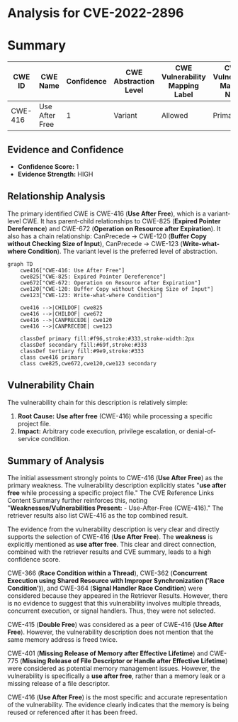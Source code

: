 # Analysis for CVE-2022-2896

# Summary
| CWE ID | CWE Name | Confidence | CWE Abstraction Level | CWE Vulnerability Mapping Label | CWE-Vulnerability Mapping Notes |
|---|---|---|---|---|---|
| CWE-416 | Use After Free | 1 | Variant | Allowed | Primary CWE |

## Evidence and Confidence

*   **Confidence Score:** 1
*   **Evidence Strength:** HIGH

## Relationship Analysis
The primary identified CWE is CWE-416 (**Use After Free**), which is a variant-level CWE. It has parent-child relationships to CWE-825 (**Expired Pointer Dereference**) and CWE-672 (**Operation on Resource after Expiration**). It also has a chain relationship: CanPrecede -> CWE-120 (**Buffer Copy without Checking Size of Input**), CanPrecede -> CWE-123 (**Write-what-where Condition**). The variant level is the preferred level of abstraction.

```mermaid
graph TD
    cwe416["CWE-416: Use After Free"]
    cwe825["CWE-825: Expired Pointer Dereference"]
    cwe672["CWE-672: Operation on Resource after Expiration"]
    cwe120["CWE-120: Buffer Copy without Checking Size of Input"]
    cwe123["CWE-123: Write-what-where Condition"]
    
    cwe416 -->|CHILDOF| cwe825
    cwe416 -->|CHILDOF| cwe672
    cwe416 -->|CANPRECEDE| cwe120
    cwe416 -->|CANPRECEDE| cwe123
    
    classDef primary fill:#f96,stroke:#333,stroke-width:2px
    classDef secondary fill:#69f,stroke:#333
    classDef tertiary fill:#9e9,stroke:#333
    class cwe416 primary
    class cwe825,cwe672,cwe120,cwe123 secondary
```

## Vulnerability Chain
The vulnerability chain for this description is relatively simple:
1.  **Root Cause:** **Use after free** (CWE-416) while processing a specific project file.
2.  **Impact:** Arbitrary code execution, privilege escalation, or denial-of-service condition.

## Summary of Analysis
The initial assessment strongly points to CWE-416 (**Use After Free**) as the primary weakness. The vulnerability description explicitly states "**use after free** while processing a specific project file." The CVE Reference Links Content Summary further reinforces this, noting "**Weaknesses/Vulnerabilities Present:** - Use-After-Free (CWE-416)." The retriever results also list CWE-416 as the top combined result.

The evidence from the vulnerability description is very clear and directly supports the selection of CWE-416 (**Use After Free**). The **weakness** is explicitly mentioned as **use after free**. This clear and direct connection, combined with the retriever results and CVE summary, leads to a high confidence score.

CWE-366 (**Race Condition within a Thread**), CWE-362 (**Concurrent Execution using Shared Resource with Improper Synchronization ('Race Condition')**), and CWE-364 (**Signal Handler Race Condition**) were considered because they appeared in the Retriever Results. However, there is no evidence to suggest that this vulnerability involves multiple threads, concurrent execution, or signal handlers. Thus, they were not selected.

CWE-415 (**Double Free**) was considered as a peer of CWE-416 (**Use After Free**). However, the vulnerability description does not mention that the same memory address is freed twice.

CWE-401 (**Missing Release of Memory after Effective Lifetime**) and CWE-775 (**Missing Release of File Descriptor or Handle after Effective Lifetime**) were considered as potential memory management issues. However, the vulnerability is specifically a **use after free**, rather than a memory leak or a missing release of a file descriptor.

CWE-416 (**Use After Free**) is the most specific and accurate representation of the vulnerability. The evidence clearly indicates that the memory is being reused or referenced after it has been freed.